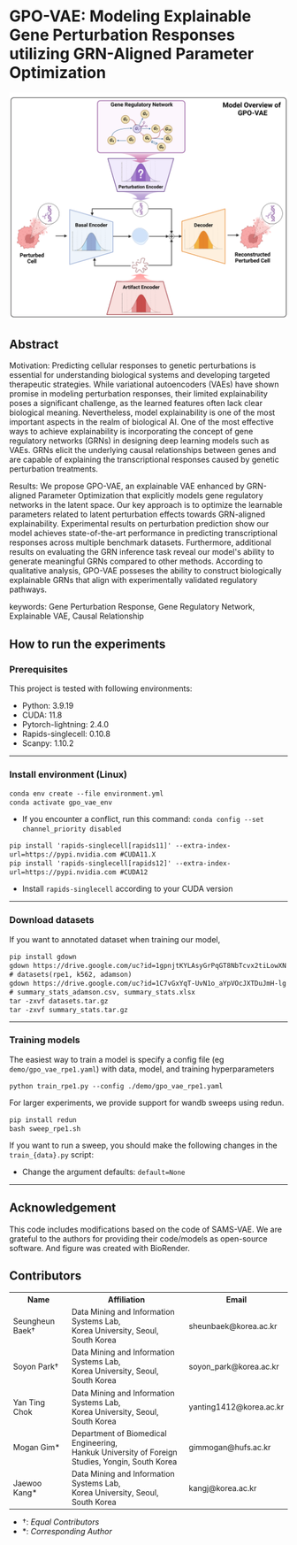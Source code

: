 # GPO-VAE: Modeling Explainable Gene Perturbation Responses utilizing GRN-Aligned Parameter Optimization
![img](./figures/model_overview.png)

## Abstract
Motivation: Predicting cellular responses to genetic perturbations is essential for understanding biological systems and developing targeted therapeutic strategies. While variational autoencoders (VAEs) have shown promise in modeling perturbation responses, their limited explainability poses a significant challenge, as the learned features often lack clear biological meaning. Nevertheless, model explainability is one of the most important aspects in the realm of biological AI. One of the most effective ways to achieve explainability is incorporating the concept of gene regulatory networks (GRNs) in designing deep learning models such as VAEs. GRNs elicit the underlying causal relationships between genes and are capable of explaining the transcriptional responses caused by genetic perturbation treatments.

Results: We propose GPO-VAE, an explainable VAE enhanced by GRN-aligned Parameter Optimization that explicitly models gene regulatory networks in the latent space. Our key approach is to optimize the learnable parameters related to latent perturbation effects towards GRN-aligned explainability. Experimental results on perturbation prediction show our model achieves state-of-the-art performance in predicting transcriptional responses across multiple benchmark datasets. Furthermore, additional results on evaluating the GRN inference task reveal our model's ability to generate meaningful GRNs compared to other methods. According to qualitative analysis, GPO-VAE posseses the ability to construct biologically explainable GRNs that align with experimentally validated regulatory pathways.

keywords: Gene Perturbation Response, Gene Regulatory Network, Explainable VAE, Causal Relationship


## How to run the experiments
### Prerequisites
This project is tested with following environments:
- Python: 3.9.19
- CUDA: 11.8
- Pytorch-lightning: 2.4.0
- Rapids-singlecell: 0.10.8
- Scanpy: 1.10.2
---
### Install environment (Linux)
```
conda env create --file environment.yml
conda activate gpo_vae_env
```
- If you encounter a conflict, run this command: `conda config --set channel_priority disabled`

```
pip install 'rapids-singlecell[rapids11]' --extra-index-url=https://pypi.nvidia.com #CUDA11.X
pip install 'rapids-singlecell[rapids12]' --extra-index-url=https://pypi.nvidia.com #CUDA12
```
- Install `rapids-singlecell` according to your CUDA version

---
### Download datasets
If you want to annotated dataset when training our model,
```
pip install gdown
gdown https://drive.google.com/uc?id=1gpnjtKYLAsyGrPqGT8NbTcvx2tiLowXN # datasets(rpe1, k562, adamson)
gdown https://drive.google.com/uc?id=1C7vGxYqT-UvN1o_aYpVOcJXTDuJmH-lg # summary_stats_adamson.csv, summary_stats.xlsx
tar -zxvf datasets.tar.gz
tar -zxvf summary_stats.tar.gz
```
---
### Training models
The easiest way to train a model is specify a config file (eg `demo/gpo_vae_rpe1.yaml`) with data, model, and training hyperparameters
```
python train_rpe1.py --config ./demo/gpo_vae_rpe1.yaml
```
For larger experiments, we provide support for wandb sweeps using redun.
```
pip install redun
bash sweep_rpe1.sh
```
If you want to run a sweep, you should make the following changes in the `train_{data}.py` script:
- Change the argument defaults: `default=None`

---
## Acknowledgement
This code includes modifications based on the code of SAMS-VAE. We are grateful to the authors for providing their code/models as open-source software. And figure was created with BioRender.

## Contributors

<table>
	<tr>
		<th>Name</th>		
		<th>Affiliation</th>
		<th>Email</th>
	</tr>
	<tr>
		<td>Seungheun Baek&dagger;</td>		
		<td>Data Mining and Information Systems Lab,<br>Korea University, Seoul, South Korea</td>
		<td>sheunbaek@korea.ac.kr</td>
	</tr>
	<tr>
		<td>Soyon Park&dagger;</td>		
		<td>Data Mining and Information Systems Lab,<br>Korea University, Seoul, South Korea</td>
		<td>soyon_park@korea.ac.kr</td>
	</tr>
	<tr>
		<td>Yan Ting Chok</td>		
		<td>Data Mining and Information Systems Lab,<br>Korea University, Seoul, South Korea</td>
		<td>yanting1412@korea.ac.kr</td>
	</tr>
	<tr>
		<td>Mogan Gim*</td>		
		<td>Department of Biomedical Engineering,<br>Hankuk University of Foreign Studies, Yongin, South Korea</td>
		<td>gimmogan@hufs.ac.kr</td>
	</tr>
	<tr>
		<td>Jaewoo Kang*</td>		
		<td>Data Mining and Information Systems Lab,<br>Korea University, Seoul, South Korea</td>
		<td>kangj@korea.ac.kr</td>
	</tr>
</table>

- &dagger;: *Equal Contributors*
- &ast;: *Corresponding Author*